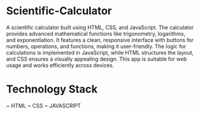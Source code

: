 # Scientific-Calculator
A scientific calculator built using HTML, CSS, and JavaScript. The calculator provides advanced mathematical functions like trigonometry, logarithms, and exponentiation. 
It features a clean, responsive interface with buttons for numbers, operations, and functions, making it user-friendly. 
The logic for calculations is implemented in JavaScript, while HTML structures the layout, and CSS ensures a visually appealing design. This app is suitable for web usage and works efficiently across devices.

# Technology Stack
~ HTML
~ CSS
~ JAVASCRIPT
